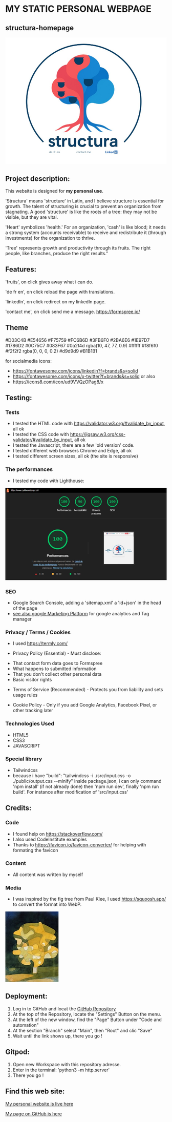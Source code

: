 
# MY STATIC PERSONAL WEBPAGE 
## structura-homepage

<img src="assets/images/structura_homepage.jpg" alt="ReadmePicture1">

## Project description:
This website is designed for **my personal use**. 

'Structura' means 'structure' in Latin, and I believe structure is essential for growth. The talent of structuring is crucial to prevent an organization from stagnating. A good 'structure' is like the roots of a tree: they may not be visible, but they are vital.

'Heart' symbolizes 'health.' For an organization, 'cash' is like blood; it needs a strong system (accounts receivable) to receive and redistribute it (through investments) for the organization to thrive. 

'Tree' represents growth and productivity through its fruits. The right people, like branches, produce the right results."

## Features:
'fruits', on click gives away what i can do.

'de fr en', on click reload the page with translations.

'linkedIn', on click redirect on my linkedIn page.

'contact me', on click send me a message. https://formspree.io/

## Theme

#D03C4B
#E54656
#F75759
#FC6B6D
#3FB6F0
#2BA6E6
#1E97D7
#1786D2
#0C75C7
#083F67
#0a2f4d
rgba(10, 47, 77, 0.9)
#ffffff
#f8f6f0
#f2f2f2
rgba(0, 0, 0, 0.2)
#d9d9d9
#B1B1B1

for socialmedia icons:
- https://fontawesome.com/icons/linkedin?f=brands&s=solid
- https://fontawesome.com/icons/x-twitter?f=brands&s=solid
or also
- https://icons8.com/icon/ud9VVQzOPag8/x

## Testing:

### Tests
- I tested the HTML code with https://validator.w3.org/#validate_by_input, all ok
- I tested the CSS code with https://jigsaw.w3.org/css-validator/#validate_by_input, all ok
- I tested the Javascript, there are a few 'old version' code. 
- I tested different web browsers Chrome and Edge, all ok
- I tested different screen sizes, all ok (the site is responsive)

### The performances
- I tested my code with Lighthouse:
<img src="assets/images/structura_Lighthouse performances 5.jpg" alt="ReadmePicture3">

### SEO 
- Google Search Console, adding a 'sitemap.xml' a 'ld+json' in the head of the page
- [see also google Marketing Platform](https://marketingplatform.google.com/) for google analytics and Tag manager

### Privacy / Terms / Cookies
- I used https://termly.com/

- Privacy Policy (Essential) - Must disclose:
* That contact form data goes to Formspree
* What happens to submitted information
* That you don't collect other personal data
* Basic visitor rights

- Terms of Service (Recommended) - Protects you from liability and sets usage rules

- Cookie Policy - Only if you add Google Analytics, Facebook Pixel, or other tracking later

### Technologies Used
- HTML5
- CSS3
- JAVASCRIPT

### Special library
- Tailwindcss
- because i have "build": "tailwindcss -i ./src/input.css -o ./public/output.css --minify" inside package.json, i can only command 'npm install' (if not already done)
  then 'npm run dev', finally 'npm run build'. For instance after modification of 'src/input.css'

## Credits:

### Code
- I found help on <https://stackoverflow.com/>
- I also used CodeInstitute examples 
- Thanks to https://favicon.io/favicon-converter/ for helping with formating the favicon

### Content
- All content was written by myself 

### Media
- I was inspired by the fig tree from Paul Klee, I used https://squoosh.app/ to convert the format into WebP.
<img src="assets/images/Fig Tree, by Paul Klee.jfif" alt="ReadmePicture9">

## Deployment:
1. Log in to GitHub and locat the [GitHub Repository](https://github.com/Cyril-CRGB/structura_homepage)
2. At the top of the Repository, locate the "Settings" Button on the menu.
3. At the left of the new window, find the "Page" Button under "Code and automation"
4. At the section "Branch" select "Main", then "Root" and clic "Save"
5. Wait until the link shows up, there you go !

## Gitpod:
1. Open new Workspace with this repository adresse.
2. Enter in the terminal: 'python3 -m http.server'
3. There you go !

## Find this web site:

[My personal website is live here](https://cyril-crgb.github.io/structura_homepage/index.html)

[My page on GitHub is here](https://github.com/Cyril-CRGB/structura_homepage)
